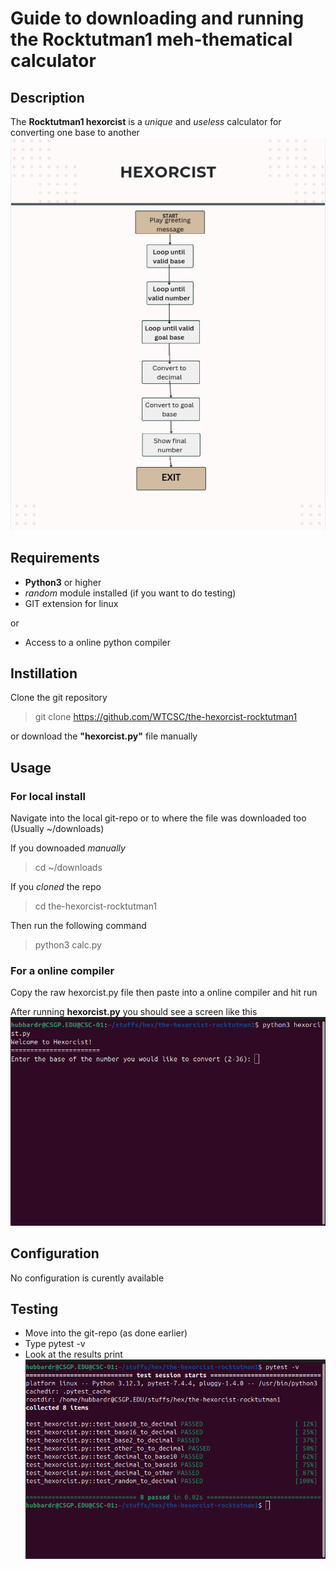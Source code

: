 # Guide to downloading and running the Rocktutman1 meh-thematical calculator

## Description

The **Rocktutman1 hexorcist** is a *unique* and *useless* calculator for converting one base to another
![flowchart image](https://github.com/WTCSC/the-hexorcist-rocktutman1/blob/main/images/Hexorcist_Flowchart.png)
## Requirements

- **Python3** or higher
- *random* module installed (if you want to do testing)
- GIT extension for linux

or 

- Access to a online python compiler

## Instillation 

Clone the git repository

> git clone https://github.com/WTCSC/the-hexorcist-rocktutman1

or download the **"hexorcist.py"** file manually

## Usage

### For local install

Navigate into the local git-repo or to where the file was downloaded too (Usually ~/downloads)

If you downoaded *manually*
>cd ~/downloads

If you *cloned* the repo
>cd the-hexorcist-rocktutman1


Then run the following command 
>python3 calc.py

### For a online compiler

Copy the raw hexorcist.py file then paste into a online compiler and hit run

After running **hexorcist.py** you should see a screen like this
![terminal screen](https://github.com/WTCSC/the-hexorcist-rocktutman1/blob/main/images/Hexorcist_Running.png)
## Configuration

No configuration is curently available

## Testing

* Move into the git-repo (as done earlier)
* Type pytest -v
* Look at the results print
  ![testresults](https://github.com/WTCSC/the-hexorcist-rocktutman1/blob/main/images/Hexorcist_Tests.png)
